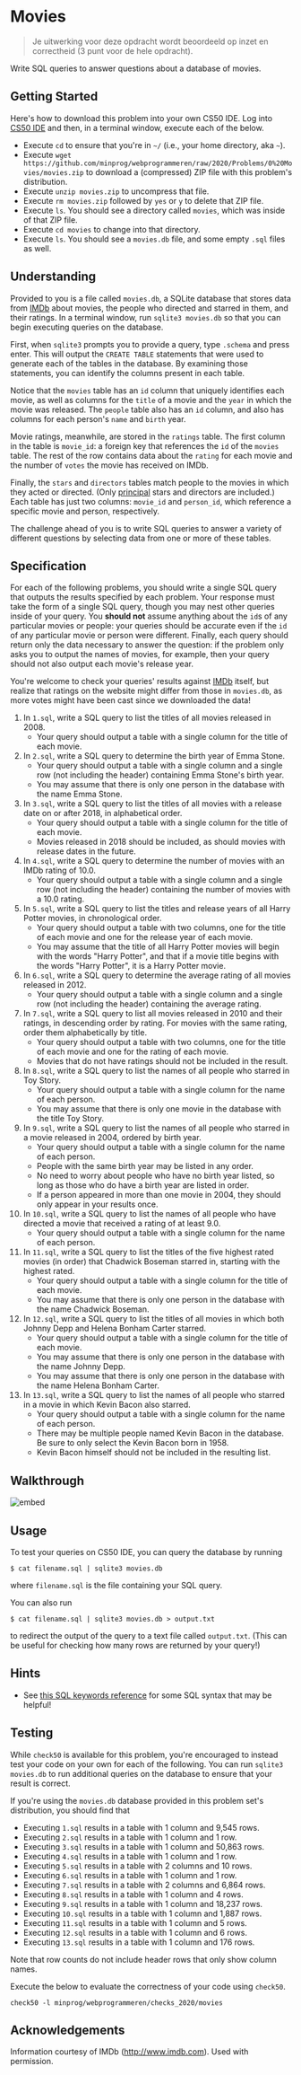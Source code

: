 # Movies

> Je uitwerking voor deze opdracht wordt beoordeeld op inzet en correctheid (3 punt voor de hele opdracht).

Write SQL queries to answer questions about a database of movies.

## Getting Started

Here's how to download this problem into your own CS50 IDE. Log into [CS50 IDE](https://ide.cs50.io/) and then, in a terminal window, execute each of the below.

* Execute `cd` to ensure that you're in `~/` (i.e., your home directory, aka `~`).
* Execute `wget https://github.com/minprog/webprogrammeren/raw/2020/Problems/0%20Movies/movies.zip` to download a (compressed) ZIP file with this problem's distribution.
* Execute `unzip movies.zip` to uncompress that file.
* Execute `rm movies.zip` followed by `yes` or `y` to delete that ZIP file.
* Execute `ls`. You should see a directory called `movies`, which was inside of that ZIP file.
* Execute `cd movies` to change into that directory.
* Execute `ls`. You should see a `movies.db` file, and some empty `.sql` files as well.

## Understanding

Provided to you is a file called `movies.db`, a SQLite database that stores data from [IMDb](https://www.imdb.com/) about movies, the people who directed and starred in them, and their ratings. In a terminal window, run `sqlite3 movies.db` so that you can begin executing queries on the database.

First, when `sqlite3` prompts you to provide a query, type `.schema` and press enter. This will output the `CREATE TABLE` statements that were used to generate each of the tables in the database. By examining those statements, you can identify the columns present in each table.

Notice that the `movies` table has an `id` column that uniquely identifies each movie, as well as columns for the `title` of a movie and the `year` in which the movie was released. The `people` table also has an `id` column, and also has columns for each person's `name` and `birth` year.

Movie ratings, meanwhile, are stored in the `ratings` table. The first column in the table is `movie_id`: a foreign key that references the `id` of the `movies` table. The rest of the row contains data about the `rating` for each movie and the number of `votes` the movie has received on IMDb.

Finally, the `stars` and `directors` tables match people to the movies in which they acted or directed. (Only [principal](https://www.imdb.com/interfaces/) stars and directors are included.) Each table has just two columns: `movie_id` and `person_id`, which reference a specific movie and person, respectively.

The challenge ahead of you is to write SQL queries to answer a variety of different questions by selecting data from one or more of these tables.

## Specification

For each of the following problems, you should write a single SQL query that outputs the results specified by each problem. Your response must take the form of a single SQL query, though you may nest other queries inside of your query. You **should not** assume anything about the `id`s of any particular movies or people: your queries should be accurate even if the `id` of any particular movie or person were different. Finally, each query should return only the data necessary to answer the question: if the problem only asks you to output the names of movies, for example, then your query should not also output each movie's release year.

You're welcome to check your queries' results against [IMDb](https://www.imdb.com/) itself, but realize that ratings on the website might differ from those in `movies.db`, as more votes might have been cast since we downloaded the data!

1. In `1.sql`, write a SQL query to list the titles of all movies released in 2008.
    * Your query should output a table with a single column for the title of each movie.
1. In `2.sql`, write a SQL query to determine the birth year of Emma Stone.
    * Your query should output a table with a single column and a single row (not including the header) containing Emma Stone's birth year.
    * You may assume that there is only one person in the database with the name Emma Stone.
1. In `3.sql`, write a SQL query to list the titles of all movies with a release date on or after 2018, in alphabetical order.
    * Your query should output a table with a single column for the title of each movie.
    * Movies released in 2018 should be included, as should movies with release dates in the future.
1. In `4.sql`, write a SQL query to determine the number of movies with an IMDb rating of 10.0.
    * Your query should output a table with a single column and a single row (not including the header) containing the number of movies with a 10.0 rating.
1. In `5.sql`, write a SQL query to list the titles and release years of all Harry Potter movies, in chronological order.
    * Your query should output a table with two columns, one for the title of each movie and one for the release year of each movie.
    * You may assume that the title of all Harry Potter movies will begin with the words "Harry Potter", and that if a movie title begins with the words "Harry Potter", it is a Harry Potter movie.
1. In `6.sql`, write a SQL query to determine the average rating of all movies released in 2012.
    * Your query should output a table with a single column and a single row (not including the header) containing the average rating.
1. In `7.sql`, write a SQL query to list all movies released in 2010 and their ratings, in descending order by rating. For movies with the same rating, order them alphabetically by title.
    * Your query should output a table with two columns, one for the title of each movie and one for the rating of each movie.
    * Movies that do not have ratings should not be included in the result.
1. In `8.sql`, write a SQL query to list the names of all people who starred in Toy Story.
    * Your query should output a table with a single column for the name of each person.
    * You may assume that there is only one movie in the database with the title Toy Story.
1. In `9.sql`, write a SQL query to list the names of all people who starred in a movie released in 2004, ordered by birth year.
    * Your query should output a table with a single column for the name of each person.
    * People with the same birth year may be listed in any order.
    * No need to worry about people who have no birth year listed, so long as those who do have a birth year are listed in order.
    * If a person appeared in more than one movie in 2004, they should only appear in your results once.
1. In `10.sql`, write a SQL query to list the names of all people who have directed a movie that received a rating of at least 9.0.
    * Your query should output a table with a single column for the name of each person.
1. In `11.sql`, write a SQL query to list the titles of the five highest rated movies (in order) that Chadwick Boseman starred in, starting with the highest rated.
    * Your query should output a table with a single column for the title of each movie.
    * You may assume that there is only one person in the database with the name Chadwick Boseman.
1. In `12.sql`, write a SQL query to list the titles of all movies in which both Johnny Depp and Helena Bonham Carter starred.
    * Your query should output a table with a single column for the title of each movie.
    * You may assume that there is only one person in the database with the name Johnny Depp.
    * You may assume that there is only one person in the database with the name Helena Bonham Carter.
1. In `13.sql`, write a SQL query to list the names of all people who starred in a movie in which Kevin Bacon also starred.
    * Your query should output a table with a single column for the name of each person.
    * There may be multiple people named Kevin Bacon in the database. Be sure to only select the Kevin Bacon born in 1958.
    * Kevin Bacon himself should not be included in the resulting list.

## Walkthrough

![embed](https://www.youtube.com/embed/v5_A3giDlQs)

## Usage

To test your queries on CS50 IDE, you can query the database by running

```
$ cat filename.sql | sqlite3 movies.db
```

where `filename.sql` is the file containing your SQL query.

You can also run

```
$ cat filename.sql | sqlite3 movies.db > output.txt
```

to redirect the output of the query to a text file called `output.txt`. (This can be useful for checking how many rows are returned by your query!)

## Hints

* See [this SQL keywords reference](https://www.w3schools.com/sql/sql_ref_keywords.asp) for some SQL syntax that may be helpful!

## Testing

While `check50` is available for this problem, you're encouraged to instead test your code on your own for each of the following. You can run `sqlite3 movies.db` to run additional queries on the database to ensure that your result is correct.

If you're using the `movies.db` database provided in this problem set's distribution, you should find that

* Executing `1.sql` results in a table with 1 column and 9,545 rows.
* Executing `2.sql` results in a table with 1 column and 1 row.
* Executing `3.sql` results in a table with 1 column and 50,863 rows.
* Executing `4.sql` results in a table with 1 column and 1 row.
* Executing `5.sql` results in a table with 2 columns and 10 rows.
* Executing `6.sql` results in a table with 1 column and 1 row.
* Executing `7.sql` results in a table with 2 columns and 6,864 rows.
* Executing `8.sql` results in a table with 1 column and 4 rows.
* Executing `9.sql` results in a table with 1 column and 18,237 rows.
* Executing `10.sql` results in a table with 1 column and 1,887 rows.
* Executing `11.sql` results in a table with 1 column and 5 rows.
* Executing `12.sql` results in a table with 1 column and 6 rows.
* Executing `13.sql` results in a table with 1 column and 176 rows.

Note that row counts do not include header rows that only show column names.

Execute the below to evaluate the correctness of your code using `check50`.

```
check50 -l minprog/webprogrammeren/checks_2020/movies
```

## Acknowledgements

Information courtesy of
IMDb
(<http://www.imdb.com>).
Used with permission.
